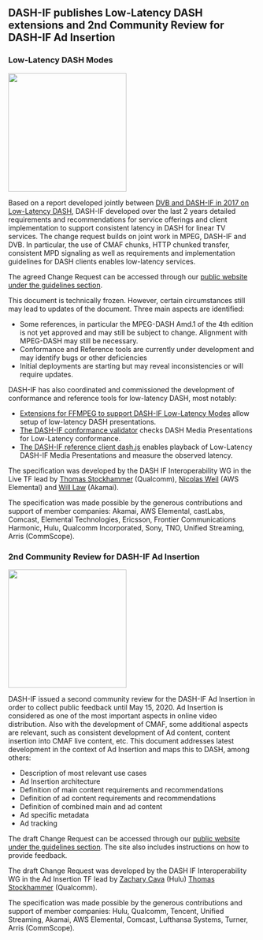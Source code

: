## DASH-IF publishes Low-Latency DASH extensions and 2nd Community Review for DASH-IF Ad Insertion 

### Low-Latency DASH Modes

<a href="https://dashif.org/guidelines/#agreed-crs-for-next-version" target="_blank" rel="noopener noreferrer"><img height="240px"  src="https://dashif.org/img/ll-dash.png" alt="" /></a>

Based on a report developed jointly between <a href="https://dash-industry-forum.github.io/docs/Report%20on%20Low%20Latency%20DASH.pdf">DVB and DASH-IF in 2017 on Low-Latency DASH</a>, DASH-IF developed over the last 2 years detailed requirements and recommendations for service offerings and client implementation to support consistent latency in DASH for linear TV services. The change request builds on joint work in MPEG, DASH-IF and DVB. In particular, the use of CMAF chunks, HTTP chunked transfer,  consistent MPD signaling as well as requirements and implementation guidelines for DASH clients enables low-latency services. 

The agreed Change Request can be accessed through our <a href="https://dashif.org/guidelines/#agreed-crs-for-next-version"> public website under the guidelines section</a>.

This document is technically frozen. However, certain circumstances still may lead to updates of the document. Three main aspects are identified:

* Some references, in particular the MPEG-DASH Amd.1 of the 4th edition is not yet approved and may still be subject to change. Alignment with MPEG-DASH may still be necessary.
* Conformance and Reference tools are currently under development and may identify bugs or other deficiencies
* Initial deployments are starting but may reveal inconsistencies or will require updates.

DASH-IF has also coordinated and commissioned the development of conformance and reference tools for low-latency DASH, most notably:

* <a href="https://ffmpeg.org/ffmpeg-formats.html#dash-2">Extensions for FFMPEG to support DASH-IF Low-Latency Modes</a> allow setup of low-latency DASH presentations.
* <a href="https://conformance.dashif.org">The DASH-IF conformance validator</a> checks DASH Media Presentations for Low-Latency conformance.
* <a href="http://reference.dashif.org/dash.js/">The DASH-IF reference client dash.js</a> enables playback of Low-Latency DASH-IF Media Presentations and measure the observed latency.

The specification was developed by the DASH IF Interoperability WG in the Live TF lead by <a href="https://www.linkedin.com/in/stockhammer/">Thomas Stockhammer</a> (Qualcomm), <a href="https://www.linkedin.com/in/nicolasweil/">Nicolas Weil</a> (AWS Elemental) and <a href="https://www.linkedin.com/in/wilaw/">Will Law</a> (Akamai).

The specification was made possible by the generous contributions and support of member companies: Akamai, AWS Elemental, castLabs, Comcast, Elemental Technologies, Ericsson, Frontier Communications Harmonic, Hulu, Qualcomm Incorporated, Sony, TNO, Unified Streaming, Arris (CommScope).

### 2nd Community Review for DASH-IF Ad Insertion

<a href="https://dashif.org/guidelines#ad-insertion-in-dash" target="_blank" rel="noopener noreferrer"><img height="240px"  src="https://dashif.org/img/ad-insertion.png" alt="" /></a>

DASH-IF issued a second community review for the DASH-IF Ad Insertion in order to collect public feedback until May 15, 2020. Ad Insertion is considered as one of the most important aspects in online video distribution. Also with the development of CMAF, some additional aspects are relevant, such as consistent development of Ad content, content insertion into CMAF live content, etc. This document addresses latest development in the context of Ad Insertion and maps this to DASH, among others:

* Description of most relevant use cases
* Ad Insertion architecture
* Definition of main content requirements and recommendations
* Definition of ad content requirements and recommendations
* Definition of combined main and ad content
* Ad specific metadata
* Ad tracking

The draft Change Request can be accessed through our <a href="https://dashif.org/guidelines#ad-insertion-in-dash"> public website under the guidelines section</a>. The site also includes instructions on how to provide feedback.

The draft Change Request was developed by the DASH IF Interoperability WG in the Ad Insertion TF lead by <a href="https://www.linkedin.com/in/zachary-cava-73a99b45/">Zachary Cava</a> (Hulu) <a href="https://www.linkedin.com/in/stockhammer/">Thomas Stockhammer</a> (Qualcomm).

The specification was made possible by the generous contributions and support of member companies: Hulu, Qualcomm, Tencent, Unified Streaming, Akamai, AWS Elemental, Comcast, Lufthansa Systems, Turner, Arris (CommScope).

